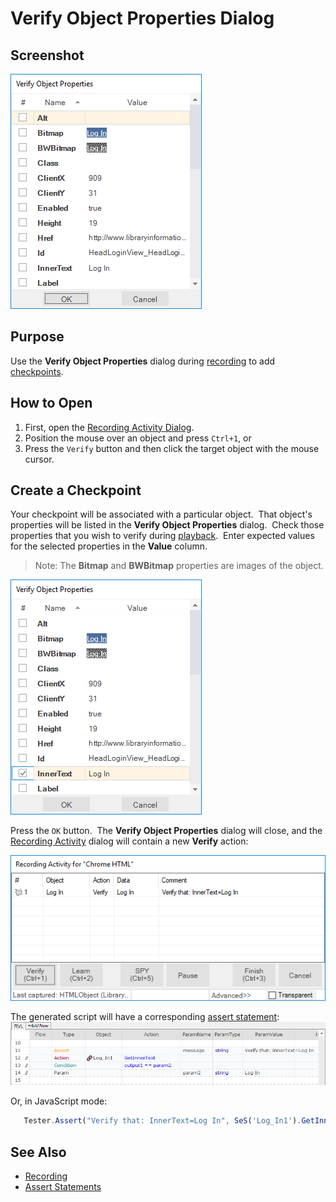 # Verify Object Properties Dialog

## Screenshot

![verify object properties dialog](./img/verify_object_properties1.png)

## Purpose

Use the **Verify Object Properties** dialog during [recording](recording.md) to add [checkpoints](checkpoints.md).

## How to Open

1. First, open the [Recording Activity Dialog](recording_activity_dialog.md).
2. Position the mouse over an object and press `Ctrl+1`, or
3. Press the `Verify` button and then click the target object with the mouse cursor.

## Create a Checkpoint

Your checkpoint will be associated with a particular object.  That object's properties will be listed in the **Verify Object Properties** dialog.  Check those properties that you wish to verify during [playback](playback.md).  Enter expected values for the selected properties in the **Value** column. 

> Note: The **Bitmap** and **BWBitmap** properties are images of the object.

![verify object property, height](./img/verify_object_properties2.png)

Press the `OK` button.  The **Verify Object Properties** dialog will close, and the [Recording Activity](recording_activity_dialog.md) dialog will contain a new **Verify** action:

![verify object properties recording activity](./img/verify_object_properties3.png)

The generated script will have a corresponding [assert statement](assertions.md):
![verify object properties, code](./img/verify_object_properties4.png)

Or, in JavaScript mode:

```javascript
   Tester.Assert("Verify that: InnerText=Log In", SeS('Log_In1').GetInnerText() == "Log In" );
```

## See Also

* [Recording](recording.md)
* [Assert Statements](assertions.md)
